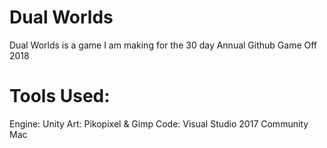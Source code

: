 # Dual Worlds

Dual Worlds is a game I am making for the 30 day Annual Github Game Off 2018

# Tools Used:
Engine: Unity
Art: Pikopixel & Gimp
Code: Visual Studio 2017 Community Mac
